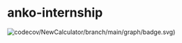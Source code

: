 # anko-internship
![codecov/NewCalculator/branch/main/graph/badge.svg)](https://codecov.io/gh/Maldjorn/ConsoleCalculator/branch/main)
